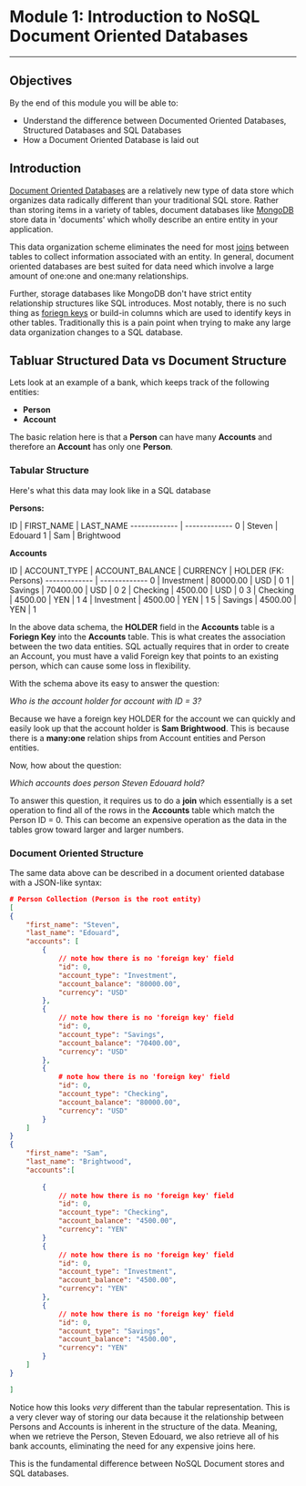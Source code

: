 # Module 1: Introduction to NoSQL Document Oriented Databases

--------
## Objectives

By the end of this module you will be able to:

- Understand the difference between Documented Oriented Databases, Structured Databases and SQL Databases
- How a Document Oriented Database is laid out

## Introduction

[Document Oriented Databases](http://en.wikipedia.org/wiki/Document-oriented_database) are a relatively new type of data store which organizes data radically different than your traditional SQL store. Rather than storing items in a variety of tables, document databases like [MongoDB](http://mongodb.org) store data in 'documents' which wholly describe an entire entity in your application.

This data organization scheme eliminates the need for most [joins](http://en.wikipedia.org/wiki/Join_(SQL)) between tables to collect information associated with an entity. In general, document oriented databases are best suited for data need which involve a large amount of one:one and one:many relationships.

Further, storage databases like MongoDB don't have strict entity relationship structures like SQL introduces. Most notably, there is no such thing as [foriegn keys](http://en.wikipedia.org/wiki/Foreign_key) or build-in columns which are used to identify keys in other tables. Traditionally this is a pain point when trying to make any large data organization changes to a SQL database.

## Tabluar Structured Data vs Document Structure


Lets look at an example of a bank, which keeps track of the following entities:

- **Person**
- **Account**

The basic relation here is that a **Person** can have many **Accounts** and therefore an **Account** has only one **Person**.

### Tabular Structure

Here's what this data may look like in a SQL database

**Persons:**

ID  | FIRST_NAME | LAST_NAME
------------- | -------------
0  | Steven | Edouard
1 | Sam | Brightwood

**Accounts**

ID  | ACCOUNT_TYPE | ACCOUNT_BALANCE | CURRENCY | HOLDER (FK: Persons)
------------- | -------------
0  | Investment | 80000.00 | USD | 0
1  | Savings | 70400.00 | USD | 0
2  | Checking | 4500.00 | USD | 0
3  | Checking | 4500.00 | YEN | 1
4  | Investment | 4500.00 | YEN | 1
5  | Savings | 4500.00 | YEN | 1

In the above data schema, the **HOLDER** field in the **Accounts** table is a **Foriegn Key** into the **Accounts** table. This is what creates the association between the two data entities. SQL actually requires that in order to create an Account, you must have a valid Foreign key that points to an existing person, which can cause some loss in flexibility.

With the schema above its easy to answer the question:

*Who is the account holder for account with ID = 3?*

Because we have a foreign key HOLDER for the account we can quickly and easily look up that the account holder is **Sam Brightwood**. This is because there is a **many:one** relation ships from Account entities and Person entities.

Now, how about the question:

*Which accounts does person Steven Edouard hold?*

To answer this question, it requires us to do a **join** which essentially is a set operation to find all of the rows in the **Accounts** table which match the Person ID = 0. This can become an expensive operation as the data in the tables grow toward larger and larger numbers.

### Document Oriented Structure

The same data above can be described in a document oriented database with a JSON-like syntax:

```json
# Person Collection (Person is the root entity)
[
{
	"first_name": "Steven",
	"last_name": "Edouard",
	"accounts": [
		{
			// note how there is no 'foreign key' field
			"id": 0,
			"account_type": "Investment",
			"account_balance": "80000.00",
			"currency": "USD"
		},
		{
			// note how there is no 'foreign key' field
			"id": 0,
			"account_type": "Savings",
			"account_balance": "70400.00",
			"currency": "USD"
		},
		{
			# note how there is no 'foreign key' field
			"id": 0,
			"account_type": "Checking",
			"account_balance": "80000.00",
			"currency": "USD"
		}
	]
}
{
	"first_name": "Sam",
	"last_name": "Brightwood",
	"accounts":[
		
		{
			// note how there is no 'foreign key' field
			"id": 0,
			"account_type": "Checking",
			"account_balance": "4500.00",
			"currency": "YEN"
		}
		{
			// note how there is no 'foreign key' field
			"id": 0,
			"account_type": "Investment",
			"account_balance": "4500.00",
			"currency": "YEN"
		},
		{
			// note how there is no 'foreign key' field
			"id": 0,
			"account_type": "Savings",
			"account_balance": "4500.00",
			"currency": "YEN"
		}
	]
}	

]

```

Notice how this looks *very* different than the tabular representation. This is a very clever way of storing our data because it the relationship between Persons and Accounts is inherent in the structure of the data. Meaning, when we retrieve the Person, Steven Edouard, we also retrieve all of his bank accounts, eliminating the need for any expensive joins here.

This is the fundamental difference between NoSQL Document stores and SQL databases.


